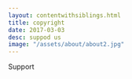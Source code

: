 ```yaml
---
layout: contentwithsiblings.html
title: copyright
date: 2017-03-03
desc: suppod us
image: "/assets/about/about2.jpg"
---
```


 Support
